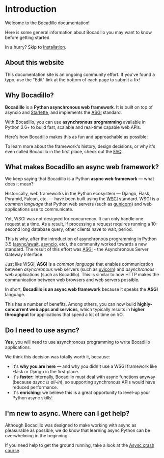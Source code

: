 # Introduction

Welcome to the Bocadillo documentation!

Here is some general information about Bocadillo you may want to know before getting started.

In a hurry? Skip to [Installation](/guide/installation.md).

## About this website

This documentation site is an ongoing community effort. If you've found a typo, use the "Edit" link at the bottom of each page to submit a fix!

## Why Bocadillo?

**Bocadillo** is a **Python asynchronous web framework**. It is built on top of asyncio and [Starlette], and implements the [ASGI] standard.

With Bocadillo, you can use **asynchronous programming** available in Python 3.6+ to build fast, scalable and real-time capable web APIs.

Here's how Bocadillo makes this as fun and approachable as possible:

<b-features/>

To learn more about the framework's history, design decisions, or why it's even called Bocadillo in the first place, check out the [FAQ](/faq.md).

[websocket]: /guide/websockets.md
[sse]: /guide/sse.md
[providers]: /guide/providers.md
[starlette]: https://www.starlette.io
[asgi]: https://asgi.readthedocs.io
[testing]: /guide/testing.md

## What makes Bocadillo an async web framework?

We keep saying that Bocadillo is a Python **async web framework** — what does it mean?

Historically, web frameworks in the Python ecosystem — Django, Flask, Pyramid, Falcon, etc. — have been built using the [WSGI] standard. WSGI is a _common language_ that Python web servers (such as [gunicorn]) and web applications use to communicate.

[wsgi]: https://www.python.org/dev/peps/pep-3333/
[gunicorn]: https://gunicorn.org

Yet, WSGI was not designed for concurrency. It can only handle one request at a time. As a result, if processing a request requires running a 10-second long database query, other clients have to wait, period.

This is why, after the introduction of asynchronous programming in Python 3.5 ([async/await], [asyncio], etc), the community worked towards a new standard. The result of this effort was [ASGI] - the Asynchronous Server Gateway Interface.

[async/await]: https://www.python.org/dev/peps/pep-0492/
[asyncio]: https://docs.python.org/3/library/asyncio.html
[asgi]: https://asgi.readthedocs.io

Just like WSGI, **ASGI** is a _common language_ that enables communication between _asynchronous_ web servers (such as [uvicorn]) and _asynchronous_ web applications (such as Bocadillo). This is similar to how HTTP makes the communication between web browsers and web servers possible.

[uvicorn]: https://www.uvicorn.org

<b-figure src="/asgi.png" caption="The flow of requests from a web browser to a Bocadillo application."/>

In short, **Bocadillo is an async web framework** because it speaks the **ASGI** language.

This has a number of benefits. Among others, you can now build **highly-concurrent web apps and services**, which typically results in **higher throughput** for applications that spend a lot of time on I/O.

## Do I need to use async?

**Yes**, you will need to use asynchronous programming to write Bocadillo applications.

We think this decision was totally worth it, because:

- It's **why you are here** — and why you didn't use a WSGI framework like Flask or Django in the first place.
- It's **faster**: internally, Bocadillo must deal with async functions anyway (because _async is all-in_), so supporting synchronous APIs would have reduced performance.
- It's **enriching**: we believe this is a great opportunity to level-up your Python async skills!

## I'm new to async. Where can I get help?

Although Bocadillo was designed to make working with async as pleasurable as possible, we do know that learning async Python can be overwhelming in the beginning.

If you need help to get the ground running, take a look at the [Async crash course](/guide/async.md).
